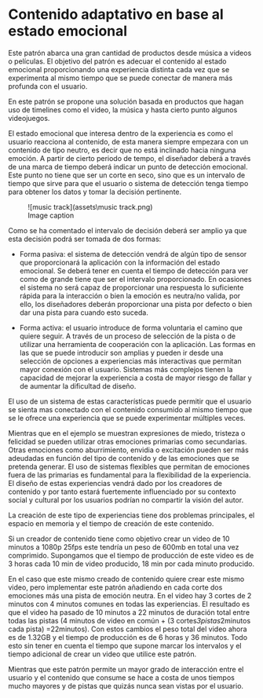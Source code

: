 # Contenido adaptativo en base al estado emocional



Este patrón abarca una gran cantidad de productos desde música a videos o películas. El objetivo del patrón es adecuar el contenido al estado emocional proporcionando una experiencia distinta cada vez que se experimenta al mismo tiempo que se puede conectar de manera más profunda con el usuario.

En este patrón se propone una solución basada en productos que hagan uso de timelines como el video, la música y hasta cierto punto algunos videojuegos.

El estado emocional que interesa dentro de la experiencia es como el usuario reacciona al contenido, de esta manera siempre empezara con un contenido de tipo neutro, es decir que no está inclinado hacia ninguna emoción. A partir de cierto periodo de tempo, el diseñador deberá a través de una marca de tiempo deberá indicar un punto de detección emocional. Este punto no tiene que ser un corte en seco, sino que es un intervalo de tiempo que sirve para que el usuario o sistema de detección tenga tiempo para obtener los datos y tomar la decisión pertinente.


<figure markdown>
  ![music track](assets\music track.png)   
  <figcaption>Image caption</figcaption>
</figure>

Como se ha comentado el intervalo de decisión deberá ser amplio ya que esta decisión podrá ser tomada de dos formas:

*  Forma pasiva: el sistema de detección vendrá de algún tipo de sensor que proporcionará la aplicación con la información del estado emocional. Se deberá tener en cuenta el tiempo de detección para ver como de grande tiene que ser el intervalo proporcionado. En ocasiones el sistema no será capaz de proporcionar una respuesta lo suficiente rápida para la interacción o bien la emoción es neutra/no valida, por ello, los diseñadores deberán proporcionar una pista por defecto o bien dar una pista para cuando esto suceda.

*  Forma activa: el usuario introduce de forma voluntaria el camino que quiere seguir. A través de un proceso de selección de la pista o de utilizar una herramienta de cooperación con la aplicación. Las formas en las que se puede introducir son amplias y pueden ir desde una selección de opciones a experiencias más interactivas que permitan mayor conexión con el usuario. Sistemas más complejos tienen la capacidad de mejorar la experiencia a costa de mayor riesgo de fallar y de aumentar la dificultad de diseño.

El uso de un sistema de estas características puede permitir que el usuario se sienta mas conectado con el contenido consumido al mismo tiempo que se le ofrece una experiencia que se puede experimentar múltiples veces.

Mientras que en el ejemplo se muestran expresiones de miedo, tristeza o felicidad se pueden utilizar otras emociones primarias como secundarias. Otras emociones como aburrimiento, envidia o excitación pueden ser más adeudadas en función del tipo de contenido y de las emociones que se pretenda generar. El uso de sistemas flexibles que permitan de emociones fuera de las primarias es fundamental para la flexibilidad de la experiencia. El diseño de estas experiencias vendrá dado por los creadores de contenido y por tanto estará fuertemente influenciado por su contexto social y cultural por los usuarios podrían no compartir la visión del autor.

La creación de este tipo de experiencias tiene dos problemas principales, el espacio en memoria y el tiempo de creación de este contenido.

Si un creador de contenido tiene como objetivo crear un video de 10 minutos a 1080p 25fps este tendría un peso de 600mb en total una vez comprimido. Supongamos que el tiempo de producción de este video es de 3 horas cada 10 min de video producido, 18 min por cada minuto producido.

En el caso que este mismo creado de contenido quiere crear este mismo video, pero implementar este patrón añadiendo en cada corte dos emociones más una pista de emoción neutra. En el video hay 3 cortes de 2 minutos con 4 minutos comunes en todas las experiencias. El resultado es que el video ha pasado de 10 minutos a 22 minutos de duración total entre todas las pistas (4 minutos de video en común + (3 cortes*3pistas*2minutos cada pista) =22minutos). Con estos cambios el peso total del video ahora es de 1.32GB y el tiempo de producción es de 6 horas y 36 minutos. Todo esto sin tener en cuenta el tiempo que supone marcar los intervalos y el tiempo adicional de crear un video que utilice este patrón.

Mientras que este patrón permite un mayor grado de interacción entre el usuario y el contenido que consume se hace a costa de unos tiempos mucho mayores y de pistas que quizás nunca sean vistas por el usuario.